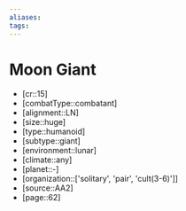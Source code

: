 ```yaml
---
aliases: 
tags: 
---
```


# Moon Giant

- [cr::15]
- [combatType::combatant]
- [alignment::LN]
- [size::huge]
- [type::humanoid]
- [subtype::giant]
- [environment::lunar]
- [climate::any]
- [planet::-]
- [organization::['solitary', 'pair', 'cult(3-6)']]
- [source::AA2]
- [page::62]
